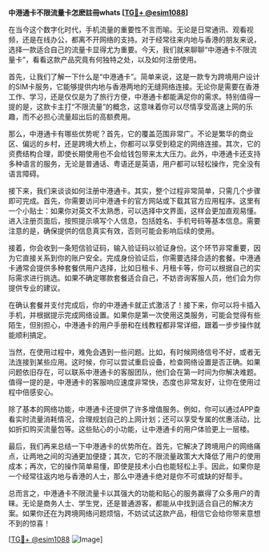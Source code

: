 **中港通卡不限流量卡怎麽註冊whats [[TG💪+ @esim1088](https://t.me/s/esim1088)]**

在当今这个数字化时代，手机流量的重要性不言而喻。无论是日常通讯、观看视频，还是在线办公，都离不开网络的支持。对于经常往来内地与香港的朋友来说，选择一款适合自己的流量卡显得尤为重要。今天，我们就来聊聊“中港通卡不限流量卡”，看看这款产品究竟有何独特之处，以及如何注册使用。

首先，让我们了解一下什么是“中港通卡”。简单来说，这是一款专为跨境用户设计的SIM卡服务，它能够提供内地与香港两地的无缝网络连接。无论你是需要在香港工作、学习，还是仅仅是为了旅行方便，中港通卡都能满足你的需求。特别值得一提的是，这款卡主打“不限流量”的概念，这意味着你可以尽情享受高速上网的乐趣，而不必担心流量超出后的高额费用。

那么，中港通卡有哪些优势呢？首先，它的覆盖范围非常广。不论是繁华的商业区、偏远的乡村，还是跨境大桥上，你都可以享受到稳定的网络连接。其次，它的资费结构合理，即使长期使用也不会给钱包带来太大压力。此外，中港通卡还支持多种语言的服务，无论是普通话、粤语还是英语，用户都可以轻松操作，完全没有语言障碍。

接下来，我们来谈谈如何注册中港通卡。其实，整个过程非常简单，只需几个步骤即可完成。首先，你需要访问中港通卡的官方网站或下载其官方应用程序。这里有一个小贴士：如果你对英文不太熟悉，可以选择中文界面，这样会更加直观易懂。进入注册页面后，按照提示填写个人信息，包括姓名、手机号码等基本信息。需要注意的是，确保提供的信息真实有效，否则可能会影响后续的使用。

接着，你会收到一条短信验证码，输入验证码以验证身份。这个环节非常重要，因为它直接关系到你的账户安全。完成身份验证后，你需要选择合适的套餐。中港通卡通常会提供多种套餐供用户选择，比如日租卡、月租卡等，你可以根据自己的实际需求进行挑选。如果不确定哪款套餐适合自己，不妨咨询客服人员，他们会为你提供专业的建议。

在确认套餐并支付完成后，你的中港通卡就正式激活了！接下来，你可以将卡插入手机，并根据提示完成网络设置。如果你是第一次使用这类服务，可能会觉得有些陌生，但别担心，中港通卡的用户手册和在线教程都非常详细，跟着一步步操作就能顺利搞定。

当然，在使用过程中，难免会遇到一些问题。比如，有时候网络信号不好，或者无法连接到某些应用。这时候，你可以尝试重启设备，检查网络设置是否正确。如果问题依旧存在，可以联系中港通卡的客服团队，他们会在第一时间为你解决难题。值得一提的是，中港通卡的客服响应速度非常快，态度也非常友好，让你在使用过程中倍感安心。

除了基本的网络功能，中港通卡还提供了许多增值服务。例如，你可以通过APP查看实时流量消耗情况，合理规划自己的上网计划；还可以享受专属的优惠活动，比如折扣购买流量包等。这些贴心的小功能，让中港通卡的用户体验更上一层楼。

最后，我们再来总结一下中港通卡的优势所在。首先，它解决了跨境用户的网络痛点，让两地之间的沟通更加便捷；其次，它的不限流量政策大大降低了用户的使用成本；再次，它的操作简单易懂，即使是技术小白也能轻松上手。因此，如果你是一个经常往返内地与香港的人士，那么中港通卡绝对是你不可或缺的好帮手。

总而言之，中港通卡不限流量卡以其强大的功能和贴心的服务赢得了众多用户的青睐。无论是商务人士、学生党，还是普通游客，都能从中找到适合自己的解决方案。如果你还在为跨境网络问题烦恼，不妨试试这款产品，相信它会给你带来意想不到的惊喜！

[[TG💪+ @esim1088](https://t.me/s/esim1088) ![Image](https://i.postimg.cc/4NQfJmqS/Snipaste-2025-05-13-00-14-12.png)]